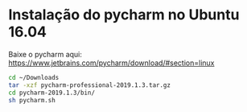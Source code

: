 # Instalação do pycharm no Ubuntu 16.04

Baixe o pycharm aqui: https://www.jetbrains.com/pycharm/download/#section=linux

```bash
cd ~/Downloads
tar -xzf pycharm-professional-2019.1.3.tar.gz
cd pycharm-2019.1.3/bin/
sh pycharm.sh
```

